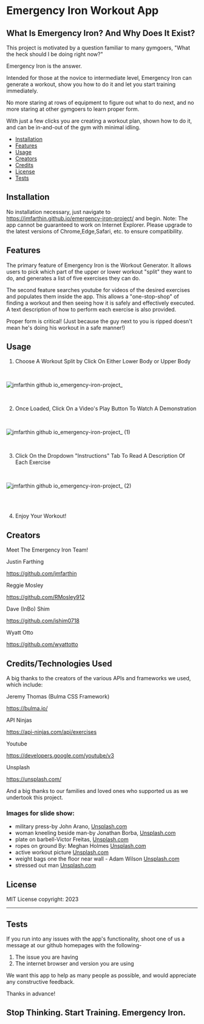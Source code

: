 # Emergency Iron Workout App

## What Is Emergency Iron? And Why Does It Exist?

This project is motivated by a question familiar to many gymgoers, "What the heck should I be doing right now?"

Emergency Iron is the answer. 

Intended for those at the novice to intermediate level, Emergency Iron can generate a workout, show you how to do it and 
let you start training immediately. 

No more staring at rows of equipment to figure out what to do next, and no more staring at other gymgoers to learn proper form.

With just a few clicks you are creating a workout plan, shown how to do it, and can be in-and-out of the gym with minimal idling.

- [Installation](#installation)
- [Features](#features)
- [Usage](#usage)
- [Creators](#creators)
- [Credits](#credits)
- [License](#license)
- [Tests](#tests)

## Installation

No installation necessary, just navigate to https://jmfarthin.github.io/emergency-iron-project/ and begin.
Note: The app cannot be guaranteed to work on Internet Explorer. 
Please upgrade to the latest versions of Chrome,Edge,Safari, etc. to ensure compatibility.



## Features

The primary feature of Emergency Iron is the Workout Generator. It allows users to pick which part of the upper or lower workout "split" they want to do, and generates a list of five exercises they can do.

The second feature searches youtube for videos of the desired exercises and populates them inside the app. This allows a "one-stop-shop" of finding a workout and then seeing how it is safely and effectively executed. A text description of how to perform each exercise is also provided. 

Proper form is critical! (Just because the guy next to you is ripped doesn't mean he's doing his workout in a safe manner!)







## Usage


1. Choose A Workout Split by Click On Either Lower Body or Upper Body

<br>


![jmfarthin github io_emergency-iron-project_](https://user-images.githubusercontent.com/122495055/224873280-2c73c06f-4598-44da-b029-231aaedb8d3b.png)

<br>

2. Once Loaded, Click On a Video's Play Button To Watch A Demonstration

<br>

![jmfarthin github io_emergency-iron-project_ (1)](https://user-images.githubusercontent.com/122495055/224874014-24863a5a-0d29-463e-b4ca-1b47acf0888a.png)

<br>

3. Click On the Dropdown "Instructions" Tab To Read A Description Of Each Exercise

<br>

![jmfarthin github io_emergency-iron-project_ (2)](https://user-images.githubusercontent.com/122495055/224875560-ee9b238c-7a70-40df-b816-8be4a9868df4.png)

<br>
<br>

4. Enjoy Your Workout!

## Creators

Meet The Emergency Iron Team!

Justin Farthing

https://github.com/jmfarthin

Reggie Mosley

https://github.com/RMosley912

Dave (InBo) Shim

https://github.com/ishim0718

Wyatt Otto

https://github.com/wyattotto


## Credits/Technologies Used

A big thanks to the creators of the various APIs and frameworks we used, which include:

Jeremy Thomas (Bulma CSS Framework)

https://bulma.io/

API Ninjas

https://api-ninjas.com/api/exercises

Youtube

https://developers.google.com/youtube/v3

Unsplash

https://unsplash.com/


And a big thanks to our families and loved ones who supported us as we undertook this project.

### Images for slide show:

- military press-by John Arano, [Unsplash.com](https://unsplash.com/photos)
- woman kneeling beside man-by Jonathan Borba, [Unsplash.com](https://unsplash.com/photos)
- plate on barbell-Victor Freitas, [Unsplash.com](https://unsplash.com/photos)
- ropes on ground By: Meghan Holmes [Unsplash.com](https://unsplash.com/photos/buWcS7G1_28)
- active workout picture [Unsplash.com](https://unsplash.com/photos/vOZP2LojrHI)
- weight bags one the floor near wall - Adam Wilson [Unsplash.com](https://unsplash.com/photos/gNzqerPFtWs)
-  stressed out man [Unsplash.com](https://unsplash.com/photos/ufgOEVZuHgM)



## License


MIT License copyright: 2023

---



## Tests

If you run into any issues with the app's functionality, shoot one of us a message at our github homepages with the following-

1. The issue you are having
2. The internet browser and version you are using

We want this app to help as many people as possible, and would appreciate any constructive feedback.

Thanks in advance!




## Stop Thinking. Start Training. Emergency Iron.
